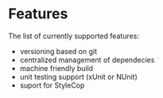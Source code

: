 # Features

The list of currently supported features:

- versioning based on git
- centralized management of dependecies
- machine friendly build
- unit testing support (xUnit or NUnit)
- suport for StyleCop
